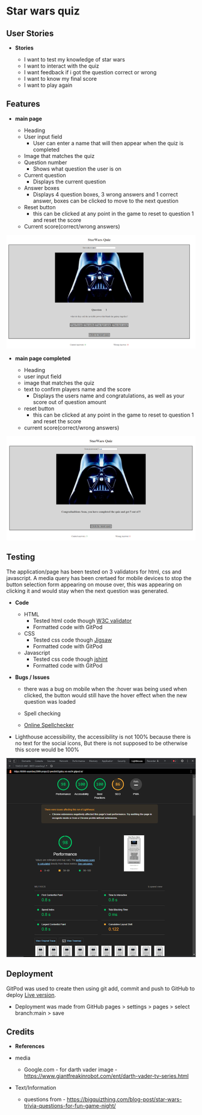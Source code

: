 # Star wars quiz



## User Stories

- __Stories__

    - I want to test my knowledge of star wars
    - I want to interact with the quiz
    - I want feedback if i got the question correct or wrong
    - I want to know my final score
    - I want to play again

## Features

- __main page__

    - Heading
    - User input field
        - User can enter a name that will then appear when the quiz is completed
    - Image that matches the quiz
    - Question number
        - Shows what question the user is on
    - Current question
        - Displays the current question
    - Answer boxes
        - Displays 4 question boxes, 3 wrong answers and 1 correct answer, boxes can be clicked to move to the next question
    - Reset button
        - this can be clicked at any point in the game to reset to question 1 and reset the score
    - Current score(correct/wrong answers)

![Header](docs/wireframe/mainpage.PNG)

- __main page completed__

    - Heading
    - user input field
    - image that matches the quiz
    - text to confirm players name and the score
        - Displays the users name and congratulations, as well as your score out of question amount
    - reset button
        - this can be clicked at any point in the game to reset to question 1 and reset the score
    - current score(correct/wrong answers)

![Header](docs/wireframe/maincompleted.PNG)


## Testing

The application/page has been tested on 3 validators for html, css and javascript. A media query has been crertaed for mobile devices to stop the button selection form appearing on mouse over, this was appearing on clicking it and would stay when the next question was generated.

- __Code__
    - HTML
        - Tested html code though [W3C validator](https://validator.w3.org/nu/#textarea)
        - Formatted code with GitPod
    - CSS
         - Tested css code though [Jigsaw](https://jigsaw.w3.org/css-validator/validator)
         - Formatted code with GitPod
    - Javascript
         - Tested css code though [jshint](https://jshint.com/)
         - Formatted code with GitPod

- __Bugs / Issues__

    - there was a bug on mobile when the :hover was being used when clicked, the button would still have the hover effect when the new question was loaded

    - Spell checking
    - [Online Spellchecker](https://www.online-spellcheck.com/)

- Lighthouse accessibility, the accessibility is not 100% because there is no text for the social icons, But there is not supposed to be otherwise this score would be 100%

![Performance](docs/wireframe/Lighthouse.PNG)

## Deployment

GitPod was used to create then using git add, commit and push to GitHub to deploy [Live version](https://seaniboy2009.github.io/Project2/).

 - Deployment was made from GitHub pages > settings > pages > select branch:main > save

## Credits

- __References__

- media
    - Google.com - for darth vader image - https://www.giantfreakinrobot.com/ent/darth-vader-tv-series.html

- Text/Information
    - questions from - https://bigquizthing.com/blog-post/star-wars-trivia-questions-for-fun-game-night/